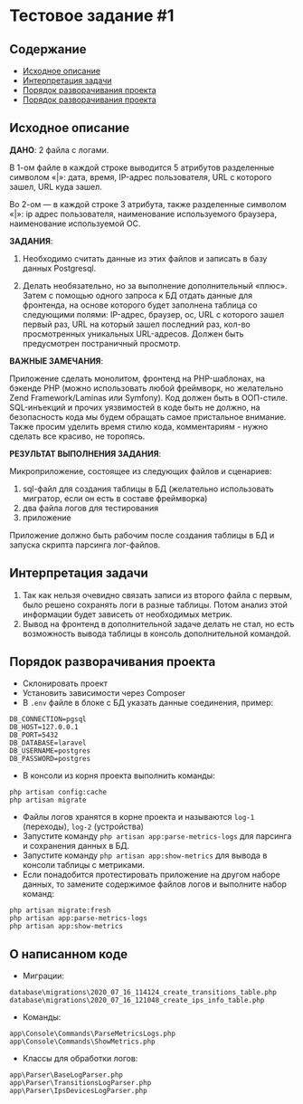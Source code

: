 # Тестовое задание #1

## Содержание

- [Исходное описание](#original)
- [Интерпретация задачи](#description)
- [Порядок разворачивания проекта](#deploy)
- [Порядок разворачивания проекта](#about-code)

## <a name="original"></a> Исходное описание

**ДАНО**: 2 файла с логами.

В 1-ом файле в каждой строке выводится 5 атрибутов разделенные символом «|»: дата, время, IP-адрес пользователя, URL с которого зашел, URL куда зашел.

Во 2-ом — в каждой строке 3 атрибута, также разделенные символом «|»: ip aдрес пользователя, наименование используемого браузера, наименование используемой ОС.

**ЗАДАНИЯ**:

1. Необходимо считать данные из этих файлов и записать в базу данных Postgresql.

2. Делать необязательно, но за выполнение дополнительный «плюс». Затем с помощью одного запроса к БД отдать данные для фронтенда, на основе которого будет заполнена таблица со следующими полями: IP-адрес, браузер, ос, URL с которого зашел первый раз, URL на который зашел последний раз, кол-во просмотренных уникальных URL-адресов. Должен быть предусмотрен постраничный просмотр.

**ВАЖНЫЕ ЗАМЕЧАНИЯ**:

Приложение сделать монолитом, фронтенд на PHP-шаблонах, на бэкенде PHP (можно использовать любой фреймворк, но желательно Zend Framework/Laminas или Symfony). Код должен быть в ООП-стиле. SQL-инъекций и прочих уязвимостей в коде быть не должно, на безопасность кода мы будем обращать самое пристальное внимание. Также просим уделить время стилю кода, комментариям - нужно сделать все красиво, не торопясь.

**РЕЗУЛЬТАТ ВЫПОЛНЕНИЯ ЗАДАНИЯ**:

Микроприложение, состоящее из следующих файлов и сценариев:

1) sql-файл для создания таблицы в БД (желательно использовать мигратор, если он есть в составе фреймворка)
2) два файла логов для тестирования
4) приложение

Приложение должно быть рабочим после создания таблицы в БД и запуска скрипта парсинга лог-файлов.

## <a name="description"></a> Интерпретация задачи

1) Так как нельзя очевидно связать записи из второго файла с первым, было решено сохранять логи в разные таблицы. Потом анализ этой информации будет зависеть от необходимых метрик.
2) Вывод на фронтенд в дополнительной задаче делать не стал, но есть возможность вывода таблицы в консоль дополнительной командой.

## <a name="deploy"></a> Порядок разворачивания проекта

* Склонировать проект
* Установить зависимости через Composer
* В `.env` файле в блоке с БД указать данные соединения, пример:
```
DB_CONNECTION=pgsql
DB_HOST=127.0.0.1
DB_PORT=5432
DB_DATABASE=laravel
DB_USERNAME=postgres
DB_PASSWORD=postgres
```
* В консоли из корня проекта выполнить команды:
```
php artisan config:cache
php artisan migrate
```
* Файлы логов хранятся в корне проекта и называются `log-1` (переходы), `log-2` (устройства)
* Запустите команду `php artisan app:parse-metrics-logs` для парсинга и сохранения данных в БД.
* Запустите команду `php artisan app:show-metrics` для вывода в консоли таблицы с метриками.
* Если понадобится протестировать приложение на другом наборе данных, то замените содержимое файлов логов и выполните набор команд:
```
php artisan migrate:fresh
php artisan app:parse-metrics-logs
php artisan app:show-metrics
```

## <a name="about-code"></a> О написанном коде

* Миграции:
```
database\migrations\2020_07_16_114124_create_transitions_table.php
database\migrations\2020_07_16_121048_create_ips_info_table.php
```
* Команды:
```
app\Console\Commands\ParseMetricsLogs.php
app\Console\Commands\ShowMetrics.php
```
* Классы для обработки логов:
```
app\Parser\BaseLogParser.php
app\Parser\TransitionsLogParser.php
app\Parser\IpsDevicesLogParser.php
```
